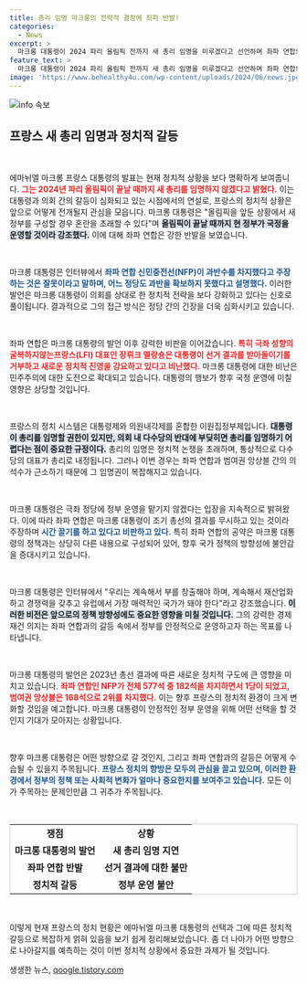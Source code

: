 ```yaml
---
title: 총리 임명 마크롱의 전략적 결정에 좌파 반발!
categories:
  - News
excerpt: >
  마크롱 대통령이 2024 파리 올림픽 전까지 새 총리 임명을 미루겠다고 선언하며 좌파 연합의 비판을 받고 있다. 그는 안정적인 정부 운영을 강조하고, 의회 다수당의 반대 속에서 총리 인선 지연을 두고 시간 끌기 의혹에 직면했다.
feature_text: >
  마크롱 대통령이 2024 파리 올림픽 전까지 새 총리 임명을 미루겠다고 선언하며 좌파 연합의 비판을 받고 있다. 그는 안정적인 정부 운영을 강조하고, 의회 다수당의 반대 속에서 총리 인선 지연을 두고 시간 끌기 의혹에 직면했다.
image: 'https://www.behealthy4u.com/wp-content/uploads/2024/06/news.jpg'
---
```


<p><img src="https://www.behealthy4u.com/wp-content/uploads/2024/06/news.jpg" alt="info 속보" /></p>

<h2 data-ke-size="size26">프랑스 새 총리 임명과 정치적 갈등</h2>

<p data-ke-size="size16">&nbsp;</p>

<p>에마뉘엘 마크롱 프랑스 대통령의 발표는 현재 정치적 상황을 보다 명확하게 보여줍니다. <b><span style="color: #ee2323;">그는 2024년 파리 올림픽이 끝날 때까지 새 총리를 임명하지 않겠다고 밝혔다.</span></b> 이는 대통령과 의회 간의 갈등이 심화되고 있는 시점에서의 연설로, 프랑스의 정치적 상황은 앞으로 어떻게 전개될지 관심을 모읍니다. 마크롱 대통령은 "올림픽을 앞둔 상황에서 새 정부를 구성할 경우 혼란을 초래할 수 있다"며 <b><span style="background-color: #21538527;">올림픽이 끝날 때까지 현 정부가 국정을 운영할 것이라 강조했다.</span></b> 이에 대해 좌파 연합은 강한 반발을 보였습니다. </p>

<p data-ke-size="size16">&nbsp;</p>

<p>마크롱 대통령은 인터뷰에서 <b><span style="color: #1a5490;">좌파 연합 신민중전선(NFP)이 과반수를 차지했다고 주장하는 것은 잘못이라고 말하며, 어느 정당도 과반을 확보하지 못했다고 설명했다.</span></b> 이러한 발언은 마크롱 대통령이 의회를 상대로 한 정치적 전략을 보다 강화하고 있다는 신호로 풀이됩니다. 결과적으로 그의 접근 방식은 정당 간의 긴장을 더욱 심화시키고 있습니다.</p>

<p data-ke-size="size16">&nbsp;</p>

<p>좌파 연합은 마크롱 대통령의 발언 이후 강력한 비판을 이어갔습니다. <b><span style="color: #ee2323;">특히 극좌 성향의 굴복하지않는프랑스(LFI) 대표인 장뤼크 멜랑숑은 대통령이 선거 결과를 받아들이기를 거부하고 새로운 정치적 진영을 강요하고 있다고 비난했다.</span></b> 마크롱 대통령에 대한 비난은 민주주의에 대한 도전으로 확대되고 있습니다. 대통령의 행보가 향후 국정 운영에 미칠 영향은 상당할 것입니다.</p>

<p data-ke-size="size16">&nbsp;</p>

<p>프랑스의 정치 시스템은 대통령제와 의원내각제를 혼합한 이원집정부제입니다. <b><span style="background-color: #21538527;">대통령이 총리를 임명할 권한이 있지만, 의회 내 다수당의 반대에 부딪히면 총리를 임명하기 어렵다는 점이 중요한 규정이다.</span></b> 총리의 임명은 정치적 논쟁을 초래하며, 통상적으로 다수당의 대표가 총리로 내정됩니다. 그러나 이번 경우는 좌파 연합과 범여권 앙상블 간의 의석수가 근소하기 때문에 그 임명권이 복잡해지고 있습니다.</p>

<p data-ke-size="size16">&nbsp;</p>

<p>마크롱 대통령은 극좌 정당에 정부 운영을 맡기지 않겠다는 입장을 지속적으로 밝혀왔다. 이에 따라 좌파 연합은 마크롱 대통령이 조기 총선의 결과를 무시하고 있는 것이라 주장하며 <b><span style="color: #1a5490;">시간 끌기를 하고 있다고 비판하고 있다.</span></b> 특히 좌파 연합의 공약은 마크롱 대통령의 정책과는 상당히 다른 내용으로 구성되어 있어, 향후 국가 정책의 방향성에 불안감을 증대시키고 있습니다.</p>

<p data-ke-size="size16">&nbsp;</p>

<p>마크롱 대통령은 인터뷰에서 "우리는 계속해서 부를 창출해야 하며, 계속해서 재산업화하고 경쟁력을 갖추고 유럽에서 가장 매력적인 국가가 돼야 한다"라고 강조했습니다. <b><span style="background-color: #21538527;">이러한 비전은 앞으로의 정책 방향성에도 중요한 영향을 미칠 것입니다.</span></b> 그의 강력한 경제 재건 의지는 좌파 연합과의 갈등 속에서 정부를 안정적으로 운영하고자 하는 목표를 나타냅니다.</p>

<p data-ke-size="size16">&nbsp;</p>

<p>마크롱 대통령의 발언은 2023년 총선 결과에 따른 새로운 정치적 구도에 큰 영향을 미치고 있습니다. <b><span style="color: #ee2323;">좌파 연합인 NFP가 전체 577석 중 182석을 차지하면서 1당이 되었고, 범여권 앙상블은 168석으로 2위를 차지했다.</span></b> 이는 향후 프랑스의 정치적 환경이 크게 변화할 것임을 예고합니다. 마크롱 대통령이 안정적인 정부 운영을 위해 어떤 선택을 할 것인지 기대가 모아지는 상황입니다.</p>

<p data-ke-size="size16">&nbsp;</p>

<p>향후 마크롱 대통령은 어떤 방향으로 갈 것인지, 그리고 좌파 연합과의 갈등은 어떻게 수습될 수 있을지 주목됩니다. <b><span style="color: #1a5490;">프랑스 정치의 향방은 모두의 관심을 끌고 있으며, 이러한 환경에서 정부의 정책 또는 사회적 변화가 얼마나 중요한지를 보여주고 있습니다.</span></b> 모든 이가 주목하는 문제인만큼 그 귀추가 주목됩니다. </p>

<p data-ke-size="size16">&nbsp;</p>

<table style="width: 100%; border: 1px solid #cccccc;">
  <tbody>
    <tr>
      <td style="text-align: center; height: 17px;"><b>쟁점</b></td>
      <td style="text-align: center; height: 17px;"><b>상황</b></td>
    </tr>
    <tr>
      <td style="text-align: center; height: 17px;"><b>마크롱 대통령의 발언</b></td>
      <td style="text-align: center; height: 17px;"><b>새 총리 임명 지연</b></td>
    </tr>
    <tr>
      <td style="text-align: center; height: 17px;"><b>좌파 연합 반발</b></td>
      <td style="text-align: center; height: 17px;"><b>선거 결과에 대한 불만</b></td>
    </tr>
    <tr>
      <td style="text-align: center; height: 17px;"><b>정치적 갈등</b></td>
      <td style="text-align: center; height: 17px;"><b>정부 운영 불안</b></td>
    </tr>
  </tbody>
</table>

<p data-ke-size="size16">&nbsp;</p>

<p>이렇게 현재 프랑스의 정치 현황은 에마뉘엘 마크롱 대통령의 선택과 그에 따른 정치적 갈등으로 복잡하게 얽혀 있음을 보기 쉽게 정리해보았습니다. 좀 더 나아가 어떤 방향으로 나아갈지를 예측하는 것이 이번 정치적 상황에서 중요한 과제가 될 것입니다.</p>
생생한 뉴스, <a href="https://qoogle.tistory.com" rel="dofollow">qoogle.tistory.com</a>


